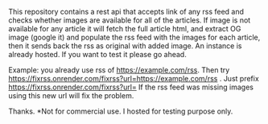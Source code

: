 This repository contains a rest api that accepts link of any rss feed and checks whether images are available for all of the articles.
If image is not available for any article it will fetch the full article html, and extract OG image (google it) and populate the rss feed with the images for each article,
then it sends back the rss as original with added image.
An instance is already hosted. If you want to test it please go ahead.

Example: you already use rss of https://example.com/rss. Then try https://fixrss.onrender.com/fixrss?url=https://example.com/rss . Just prefix https://fixrss.onrender.com/fixrss?url=
If the rss feed was missing images using this new url will fix the problem.

Thanks.
*Not for commercial use. I hosted for testing purpose only.
